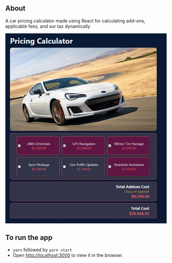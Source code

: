 ## About

A car pricing calculator made using React for calculating add-ons, applicable fees, and sur tax dynamically

![](public/images/image1.jpg)

## To run the app

- `yarn` followed by `yarn start`
- Open [http://localhost:3000](http://localhost:3000) to view it in the browser.
